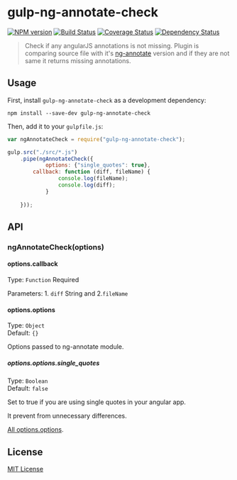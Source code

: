 # gulp-ng-annotate-check
[![NPM version][npm-image]][npm-url] [![Build Status][travis-image]][travis-url]  [![Coverage Status][coveralls-image]][coveralls-url] [![Dependency Status][depstat-image]][depstat-url]

> Check if any angularJS annotations is not missing.
> Plugin is comparing source file with it's [ng-annotate](https://github.com/olov/ng-annotate) version and if they are not same it returns missing annotations.

## Usage

First, install `gulp-ng-annotate-check` as a development dependency:

```shell
npm install --save-dev gulp-ng-annotate-check
```

Then, add it to your `gulpfile.js`:

```javascript
var ngAnnotateCheck = require("gulp-ng-annotate-check");

gulp.src("./src/*.js")
	.pipe(ngAnnotateCheck({
	        options: {"single_quotes": true},
		callback: function (diff, fileName) {
				console.log(fileName);
				console.log(diff);
			}
		
	}));
```

## API

### ngAnnotateCheck(options)


#### options.callback
Type: `Function`
Required

Parameters: 1. `diff` String and 2.`fileName`


#### options.options
Type: `Object`  
Default: `{}`

Options passed to ng-annotate module. 


##### options.options.single_quotes
Type: `Boolean`  
Default: `false`

Set to true if you are using single quotes in your angular app.

It prevent from unnecessary differences.


[All options.options](https://github.com/olov/ng-annotate/blob/master/ng-annotate.js).


## License

[MIT License](http://en.wikipedia.org/wiki/MIT_License)

[npm-url]: https://npmjs.org/package/gulp-ng-annotate-check
[npm-image]: https://badge.fury.io/js/gulp-ng-annotate-check.png

[travis-url]: http://travis-ci.org/elmccd/gulp-ng-annotate-check
[travis-image]: https://secure.travis-ci.org/elmccd/gulp-ng-annotate-check.png?branch=master

[coveralls-url]: https://coveralls.io/r/elmccd/gulp-ng-annotate-check
[coveralls-image]: https://coveralls.io/repos/elmccd/gulp-ng-annotate-check/badge.png

[depstat-url]: https://david-dm.org/elmccd/gulp-ng-annotate-check
[depstat-image]: https://david-dm.org/elmccd/gulp-ng-annotate-check.png
